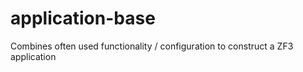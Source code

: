 application-base
================

Combines often used functionality / configuration to construct a ZF3 application

